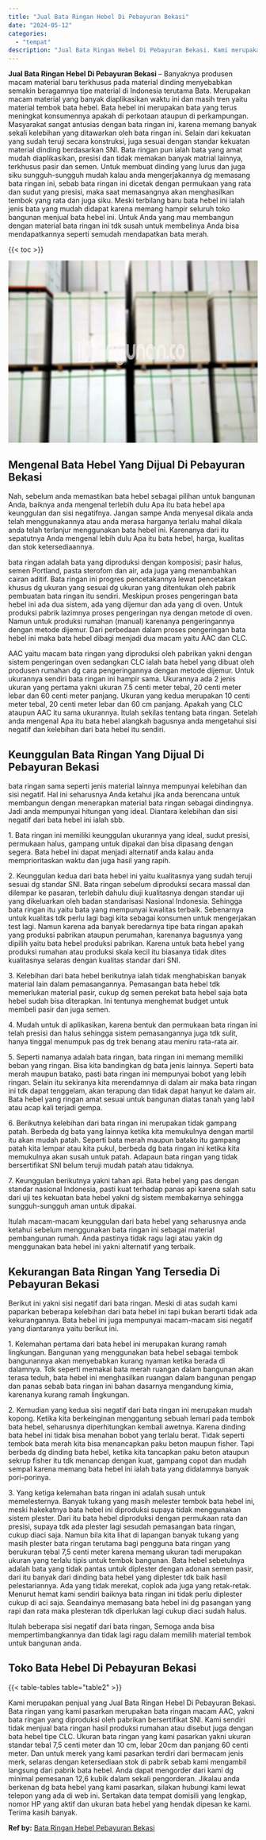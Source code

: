 ```yaml
---
title: "Jual Bata Ringan Hebel Di Pebayuran Bekasi"
date: "2024-05-12"
categories: 
  - "tempat"
description: "Jual Bata Ringan Hebel Di Pebayuran Bekasi. Kami merupakan penjual yang Jual Bata Ringan Hebel Di Pebayuran Bekasi. Bata ringan yang kami pasarkan merupakan..."
---
```


**Jual Bata Ringan Hebel Di Pebayuran Bekasi** – Banyaknya produsen macam material baru terkhusus pada material dinding menyebabkan semakin beragamnya tipe material di Indonesia terutama Bata. Merupakan macam material yang banyak diaplikasikan waktu ini dan masih tren yaitu material tembok bata hebel. Bata hebel ini merupakan bata yang terus meningkat konsumennya apakah di perkotaan ataupun di perkampungan. Masyarakat sangat antusias dengan bata ringan ini, karena memang banyak sekali kelebihan yang ditawarkan oleh bata ringan ini. Selain dari kekuatan yang sudah teruji secara konstruksi, juga sesuai dengan standar kekuatan material dinding berdasarkan SNI. Bata ringan pun ialah bata yang amat mudah diaplikasikan, presisi dan tidak memakan banyak matrial lainnya, terkhusus pasir dan semen. Untuk membuat dinding yang lurus dan juga siku sungguh-sungguh mudah kalau anda mengerjakannya dg memasang bata ringan ini, sebab bata ringan ini dicetak dengan permukaan yang rata dan sudut yang presisi, maka saat memasangnya akan menghasilkan tembok yang rata dan juga siku. Meski terbilang baru bata hebel ini ialah jenis bata yang mudah didapat karena memang hampir seluruh toko bangunan menjual bata hebel ini. Untuk Anda yang mau membangun dengan material bata ringan ini tdk susah untuk membelinya Anda bisa mendapatkannya seperti semudah mendapatkan bata merah.

{{< toc >}}

![Jual Bata Ringan Hebel Di Pebayuran Bekasi](/images/jual-hebel-murah-39.png)

## Mengenal Bata Hebel Yang Dijual Di Pebayuran Bekasi

Nah, sebelum anda memastikan bata hebel sebagai pilihan untuk bangunan Anda, baiknya anda mengenal terlebih dulu Apa itu bata hebel apa keunggulan dan sisi negatifnya. Jangan sampe Anda menyesal dikala anda telah menggunakannya atau anda merasa harganya terlalu mahal dikala anda telah terlanjur menggunakan bata hebel ini. Karenanya dari itu sepatutnya Anda mengenal lebih dulu Apa itu bata hebel, harga, kualitas dan stok ketersediaannya.

bata ringan adalah bata yang diproduksi dengan komposisi; pasir halus, semen Portland, pasta sterofom dan air, ada juga yang menambahkan cairan aditif. Bata ringan ini progres pencetakannya lewat pencetakan khusus dg ukuran yang sesuai dg ukuran yang ditentukan oleh pabrik pembuatan bata ringan itu sendiri. Meskipun proses pengeringan bata hebel ini ada dua sistem, ada yang dijemur dan ada yang di oven. Untuk produksi pabrik lazimnya proses pengeringan nya dengan metode di oven. Namun untuk produksi rumahan (manual) karenanya pengeringannya dengan metode dijemur. Dari perbedaan dalam proses pengeringan bata hebel ini maka bata hebel dibagi menjadi dua macam yaitu AAC dan CLC.

AAC yaitu macam bata ringan yang diproduksi oleh pabrikan yakni dengan sistem pengeringan oven sedangkan CLC ialah bata hebel yang dibuat oleh produsen rumahan dg cara pengeringannya dengan metode dijemur. Untuk ukurannya sendiri bata ringan ini hampir sama. Ukurannya ada 2 jenis ukuran yang pertama yakni ukuran 7.5 centi meter tebal, 20 centi meter lebar dan 60 centi meter panjang. Ukuran yang kedua merupakan 10 centi meter tebal, 20 centi meter lebar dan 60 cm panjang. Apakah yang CLC ataupun AAC itu sama ukurannya. Itulah sekilas tentang bata ringan. Setelah anda mengenal Apa itu bata hebel alangkah bagusnya anda mengetahui sisi negatif dan kelebihan dari bata hebel itu sendiri.

## Keunggulan Bata Ringan Yang Dijual Di Pebayuran Bekasi

bata ringan sama seperti jenis material lainnya mempunyai kelebihan dan sisi negatif. Hal ini seharusnya Anda ketahui jika anda berencana untuk membangun dengan menerapkan material bata ringan sebagai dindingnya. Jadi anda mempunyai hitungan yang ideal. Diantara kelebihan dan sisi negatif dari bata hebel ini ialah sbb.

1\. Bata ringan ini memiliki keunggulan ukurannya yang ideal, sudut presisi, permukaan halus, gampang untuk dipakai dan bisa dipasang dengan segera. Bata hebel ini dapat menjadi alternatif anda kalau anda memprioritaskan waktu dan juga hasil yang rapih.

2\. Keunggulan kedua dari bata hebel ini yaitu kualitasnya yang sudah teruji sesuai dg standar SNI. Bata ringan sebelum diproduksi secara massal dan dilempar ke pasaran, terlebih dahulu diuji kualitasnya dengan standar uji yang dikeluarkan oleh badan standarisasi Nasional Indonesia. Sehingga bata ringan itu yaitu bata yang mempunyai kwalitas terbaik. Sebenarnya untuk kualitas tdk perlu lagi bagi kita sebagai konsumen untuk mengerjakan test lagi. Namun karena ada banyak beredarnya tipe bata ringan apakah yang produksi pabrikan ataupun perumahan, karenanya bagusnya yang dipilih yaitu bata hebel produksi pabrikan. Karena untuk bata hebel yang produksi rumahan atau produksi skala kecil itu biasanya tidak dites kualitasnya selaras dengan kualitas standar dari SNI.

3\. Kelebihan dari bata hebel berikutnya ialah tidak menghabiskan banyak material lain dalam pemasangannya. Pemasangan bata hebel tdk memerlukan material pasir, cukup dg semen perekat bata hebel saja bata hebel sudah bisa diterapkan. Ini tentunya menghemat budget untuk membeli pasir dan juga semen.

4\. Mudah untuk di aplikasikan, karena bentuk dan permukaan bata ringan ini telah presisi dan halus sehingga sistem pemasangannya juga tdk sulit, hanya tinggal menumpuk pas dg trek benang atau meniru rata-rata air.

5\. Seperti namanya adalah bata ringan, bata ringan ini memang memiliki beban yang ringan. Bisa kita bandingkan dg bata jenis lainnya. Seperti bata merah maupun batako, pasti bata ringan ini mempunyai bobot yang lebih ringan. Selain itu sekiranya kita merendamnya di dalam air maka bata ringan ini tdk dapat tenggelam, akan terapung dan tidak dapat hanyut ke dalam air. Bata hebel yang ringan amat sesuai untuk bangunan diatas tanah yang labil atau acap kali terjadi gempa.

6\. Berikutnya kelebihan dari bata ringan ini merupakan tidak gampang patah. Berbeda dg bata yang lainnya ketika kita memukulnya dengan martil itu akan mudah patah. Seperti bata merah maupun batako itu gampang patah kita lempar atau kita pukul, berbeda dg bata ringan ini ketika kita memukulnya akan susah untuk patah. Adapaun bata ringan yang tidak bersertifikat SNI belum teruji mudah patah atau tidaknya.

7\. Keunggulan berikutnya yakni tahan api. Bata hebel yang pas dengan standar nasional Indonesia, pasti kuat terhadap panas api karena salah satu dari uji tes kekuatan bata hebel yakni dg sistem membakarnya sehingga sungguh-sungguh aman untuk dipakai.

Itulah macam-macam keunggulan dari bata hebel yang seharusnya anda ketahui sebelum menggunakan bata ringan ini sebagai material pembangunan rumah. Anda pastinya tidak ragu lagi atau yakin dg menggunakan bata hebel ini yakni alternatif yang terbaik.

## Kekurangan Bata Ringan Yang Tersedia Di Pebayuran Bekasi

Berikut ini yakni sisi negatif dari bata ringan. Meski di atas sudah kami paparkan beberapa kelebihan dari bata hebel ini tapi bukan berarti tidak ada kekurangannya. Bata hebel ini juga mempunyai macam-macam sisi negatif yang diantaranya yaitu berikut ini.

1\. Kelemahan pertama dari bata hebel ini merupakan kurang ramah lingkungan. Bangunan yang menggunakan bata hebel sebagai tembok bangunannya akan menyebabkan kurang nyaman ketika berada di dalamnya. Tdk seperti memakai bata merah ruangan dalam bangunan akan terasa teduh, bata hebel ini menghasilkan ruangan dalam bangunan pengap dan panas sebab bata ringan ini bahan dasarnya mengandung kimia, karenanya kurang ramah lingkungan.

2\. Kemudian yang kedua sisi negatif dari bata ringan ini merupakan mudah kopong. Ketika kita berkeinginan menggantung sebuah lemari pada tembok bata hebel, seharusnya diperhitungkan kembali awetnya. Karena dinding bata hebel ini tidak bisa menahan bobot yang terlalu berat. Tidak seperti tembok bata merah kita bisa menancapkan paku beton maupun fisher. Tapi berbeda dg dinding bata hebel, ketika kita tancapkan paku beton ataupun sekrup fisher itu tdk menancap dengan kuat, gampang copot dan mudah sempal karena memang bata hebel ini ialah bata yang didalamnya banyak pori-porinya.

3\. Yang ketiga kelemahan bata ringan ini adalah susah untuk memelesternya. Banyak tukang yang masih melester tembok bata hebel ini, meski hakekatnya bata hebel ini diproduksi supaya tidak menggunakan sistem plester. Dari itu bata hebel diproduksi dengan permukaan rata dan presisi, supaya tdk ada plester lagi sesudah pemasangan bata ringan, cukup diaci saja. Namun bila kita lihat di lapangan banyak tukang yang masih plester bata ringan terutama bagi pengguna bata ringan yang berukuran tebal 7,5 centi meter karena memang ukuran tadi merupakan ukuran yang terlalu tipis untuk tembok bangunan. Bata hebel sebetulnya adalah bata yang tidak pantas untuk diplester dengan adonan semen pasir, dari itu banyak dari dinding bata hebel yang diplester tdk baik hasil pelestariannya. Ada yang tidak merekat, coplok ada juga yang retak-retak. Menurut hemat kami sendiri baiknya bata ringan ini tidak perlu diplester cukup di aci saja. Seandainya memasang bata hebel ini dg pasangan yang rapi dan rata maka plesteran tdk diperlukan lagi cukup diaci sudah halus.

Itulah beberapa sisi negatif dari bata ringan, Semoga anda bisa mempertimbangkannya dan tidak lagi ragu dalam memilih material tembok untuk bangunan anda.

## Toko Bata Hebel Di Pebayuran Bekasi

{{< table-tables table="table2" >}}

Kami merupakan penjual yang Jual Bata Ringan Hebel Di Pebayuran Bekasi. Bata ringan yang kami pasarkan merupakan bata ringan macam AAC, yakni bata ringan yang diproduksi oleh pabrikan bersertifikat SNI. Kami sendiri tidak menjual bata ringan hasil produksi rumahan atau disebut juga dengan bata hebel tipe CLC. Ukuran bata ringan yang kami pasarkan yakni ukuran standar tebal 7,5 centi meter dan 10 cm, lebar 20cm dan panjang 60 centi meter. Dan untuk merek yang kami pasarkan terdiri dari bermacam jenis merk, selaras dengan ketersediaan stok di pabrik sebab kami mengambil langsung dari pabrik bata hebel. Anda dapat mengorder dari kami dg minimal pemesanan 12,6 kubik dalam sekali pengorderan. Jikalau anda berkenan dg bata hebel yang kami pasarkan, silakan hubungi kami lewat telepon yang ada di web ini. Sertakan data tempat domisili yang lengkap, nomor HP yang aktif dan ukuran bata hebel yang hendak dipesan ke kami. Terima kasih banyak.

**Ref by:** [Bata Ringan Hebel Pebayuran Bekasi](https://id.wikipedia.org/wiki/Bata)
